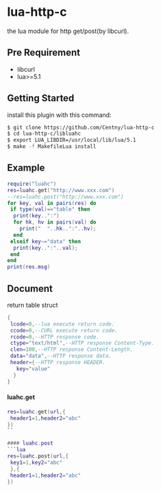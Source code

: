 lua-http-c
===

the lua module for http get/post(by libcurl).
## Pre Requirement
* libcurl
* lua>=5.1

## Getting Started

install this plugin with this command:

```bash
$ git clone https://github.com/Centny/lua-http-c
$ cd lua-http-c/libluahc
$ export LUA_LIBDIR=/usr/local/lib/lua/5.1
$ make -f MakefileLua install
```

## Example

```lua
require("luahc")
res=luahc.get("http://www.xxx.com")
--res=luahc.post("http://www.xxx.com")
for key, val in pairs(res) do
 if type(val)=="table" then
  print(key..":")
  for hk, hv in pairs(val) do
  	print("  "..hk..":"..hv);
  end
 elseif key~="data" then
  print(key..":"..val);
 end
end
print(res.msg)
```

## Document
return table struct

```lua
{
 lcode=0,--lua execute return code.
 ccode=0,--CURL execute return code.
 rcode=0,--HTTP response code.
 ctype="text/html",--HTTP response Content-Type.
 clen=100,--HTTP response Content-Length.
 data="data",--HTTP response data.
 header={--HTTP response HEADER.
   key="value"
  }
}
```

#### luahc.get
```lua
res=luahc.get(url,{
 header1=1,header2="abc"
})
``

#### luahc.post
```lua
res=luahc.post(url,{
 key1=1,key2="abc"
 },{
 header1=1,header2="abc"
})
```
